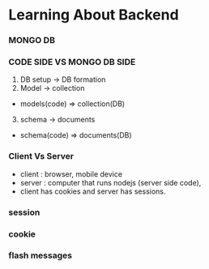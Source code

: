 # Learning About Backend

### MONGO DB

### CODE SIDE VS MONGO DB SIDE

1. DB setup -> DB formation
2. Model -> collection
- models(code) => collection(DB)
3. schema -> documents
- schema(code) => documents(DB)

###  Client Vs Server
- client : browser, mobile device
- server : computer that runs nodejs (server side code),
- client has cookies and server has sessions.
### session

### cookie

### flash messages
